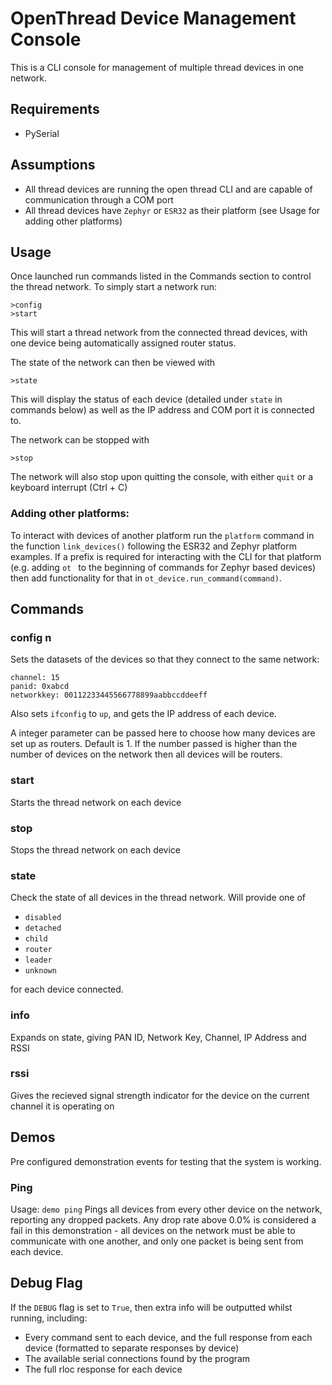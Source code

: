 # OpenThread Device Management Console

This is a CLI console for management of multiple thread devices in one network.

## Requirements

-   PySerial

## Assumptions

-   All thread devices are running the open thread CLI and are capable of communication through a COM port
-   All thread devices have `Zephyr` or `ESR32` as their platform (see Usage for adding other platforms)

## Usage

Once launched run commands listed in the Commands section to control the thread network. To simply start a network run:

```
>config
>start
```

This will start a thread network from the connected thread devices, with one device being automatically assigned router status.

The state of the network can then be viewed with

```
>state
```

This will display the status of each device (detailed under `state` in commands below) as well as the IP address and COM port it is connected to.

The network can be stopped with

```
>stop
```

The network will also stop upon quitting the console, with either `quit` or a keyboard interrupt (Ctrl + C)

### Adding other platforms:

To interact with devices of another platform run the `platform` command in the function `link_devices()` following the ESR32 and Zephyr platform examples. If a prefix is required for interacting with the CLI for that platform (e.g. adding `ot ` to the beginning of commands for Zephyr based devices) then add functionality for that in `ot_device.run_command(command)`.

## Commands

### config n

Sets the datasets of the devices so that they connect to the same network:

```
channel: 15
panid: 0xabcd
networkkey: 00112233445566778899aabbccddeeff
```

Also sets `ifconfig` to `up`, and gets the IP address of each device.

A integer parameter can be passed here to choose how many devices are set up as routers. Default is 1. If the number passed is higher than the number of devices on the network then all devices will be routers.

### start

Starts the thread network on each device

### stop

Stops the thread network on each device

### state

Check the state of all devices in the thread network. Will provide one of

-   `disabled`
-   `detached`
-   `child`
-   `router`
-   `leader`
-   `unknown`

for each device connected.

### info

Expands on state, giving PAN ID, Network Key, Channel, IP Address and RSSI

### rssi

Gives the recieved signal strength indicator for the device on the current channel it is operating on

## Demos

Pre configured demonstration events for testing that the system is working.

### Ping

Usage: `demo ping`
Pings all devices from every other device on the network, reporting any dropped packets. Any drop rate above 0.0% is considered a fail in this demonstration - all devices on the network must be able to communicate with one another, and only one packet is being sent from each device.

## Debug Flag

If the `DEBUG` flag is set to `True`, then extra info will be outputted whilst running, including:

-   Every command sent to each device, and the full response from each device (formatted to separate responses by device)
-   The available serial connections found by the program
-   The full rloc response for each device
